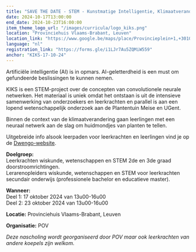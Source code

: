 ```yaml
---
title: "SAVE THE DATE - STEM - Kunstmatige Intelligentie, Klimaatverandering, Stomata: KIKS"
date: 2024-10-17T13:00:00
end_date: 2024-10-23T16:00:00
item_theme_logo_url: "/images/curricula/logo_kiks.png"
location: "Provinciehuis Vlaams-Brabant, Leuven"
location_link: "https://www.google.be/maps/place/Provincieplein+1,+3010+Leuven/@50.8769717,4.7142609,17z/data=!3m1!4b1!4m6!3m5!1s0x47c1672af26ce57d:0xa9c1d72bdf235ab6!8m2!3d50.8769717!4d4.7168358!16s%2Fg%2F11c5nbbsdk?hl=nl&entry=ttu"
language: "nl"
registration_link: "https://forms.gle/i1LJr7Au5ZQMiW559"
anchor: "KIKS-17-10-24"
---
```


Artificiële intelligentie (AI) is in opmars. AI-geletterdheid is een must om gefundeerde beslissingen te kunnen nemen.

KIKS is een STEM-project over de concepten van convolutionele neurale netwerken. 
Het materiaal is uniek omdat het ontstaan is uit de intensieve samenwerking van onderzoekers en leerkrachten en parallel is aan een lopend wetenschappelijk onderzoek aan de Plantentuin Meise en UGent.

Binnen de context van de klimaatverandering gaan leerlingen met een neuraal netwerk aan de slag om huidmondjes van planten te tellen.

Uitgebreide info alsook leerpaden voor leerkrachten en leerlingen vind je op de [Dwengo-website](www.dwengo.org/kiks).

**Doelgroep:**<br>
Leerkrachten wiskunde, wetenschappen en STEM 2de en 3de graad doorstroomrichtingen.<br>
Lerarenopleiders wiskunde, wetenschappen en STEM voor leerkrachten secundair onderwijs (professionele bachelor en educatieve master).

**Wanneer:**<br>
Deel 1: 17 oktober 2024 van 13u00-16u00<br>
Deel 2: 23 oktober 2024 van 13u00-16u00

**Locatie:** Provinciehuis Vlaams-Brabant, Leuven

**Organisatie:** POV

*Deze nascholing wordt georganiseerd door POV maar ook leerkrachten van andere koepels zijn welkom.*

